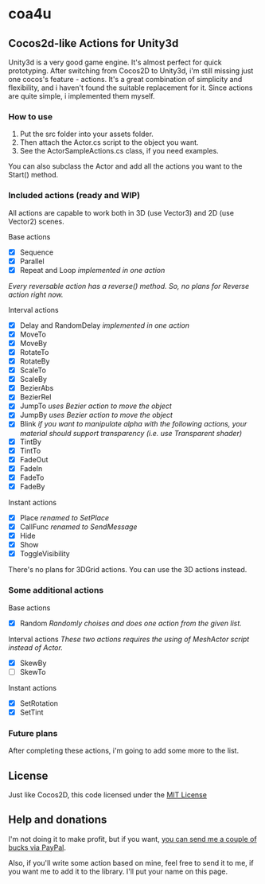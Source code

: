 coa4u
=====
## Cocos2d-like Actions for Unity3d

Unity3d is a very good game engine. It's almost perfect for quick prototyping.
After switching from Cocos2D to Unity3d, i'm still missing just one cocos's feature - actions.
It's a great combination of simplicity and flexibility, and i haven't found the suitable replacement for it.
Since actions are quite simple, i implemented them myself.

### How to use

1. Put the src folder into your assets folder.
2. Then attach the Actor.cs script to the object you want.
3. See the ActorSampleActions.cs class, if you need examples.

You can also subclass the Actor and add all the actions you want to the Start() method.

### Included actions (ready and WIP) 
All actions are capable to work both in 3D (use Vector3) and 2D (use Vector2) scenes.

Base actions
- [x]  Sequence
- [x]  Parallel
- [x]  Repeat and Loop *implemented in one action*

*Every reversable action has a reverse() method. So, no plans for Reverse action right now.*

Interval actions
- [x]  Delay and RandomDelay *implemented in one action*
- [x]  MoveTo
- [x]  MoveBy
- [x]  RotateTo
- [x]  RotateBy
- [x]  ScaleTo
- [x]  ScaleBy
- [x]  BezierAbs
- [x]  BezierRel
- [x]  JumpTo *uses Bezier action to move the object*
- [x]  JumpBy *uses Bezier action to move the object*
- [x]  Blink
*if you want to manipulate alpha with the following actions, your material should support transparency (i.e. use Transparent shader)*
- [x]  TintBy 
- [x]  TintTo
- [x]  FadeOut
- [x]  FadeIn
- [x]  FadeTo
- [x]  FadeBy

Instant actions
- [x]  Place *renamed to SetPlace*
- [x]  CallFunc *renamed to SendMessage*
- [x]  Hide
- [x]  Show
- [x]  ToggleVisibility

There's no plans for 3DGrid actions. You can use the 3D actions instead.

### Some additional actions
Base actions
- [x] Random *Randomly choises and does one action from the given list.*

Interval actions
*These two actions requires the using of MeshActor script instead of Actor.*
- [x]  SkewBy
- [ ]  SkewTo

Instant actions
- [x] SetRotation
- [x] SetTint

### Future plans
After completing these actions, i'm going to add some more to the list.

## License
Just like Cocos2D, this code licensed under the [MIT License](http://en.wikipedia.org/wiki/MIT_License)

## Help and donations
I'm not doing it to make profit, but if you want, [you can send me a couple of bucks via PayPal](https://www.paypal.com/cgi-bin/webscr?cmd=_s-xclick&hosted_button_id=Z64675TKXFRFU).

Also, if you'll write some action based on mine, feel free to send it to me, if you want me to add it to the library. I'll put your name on this page.
